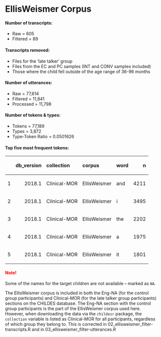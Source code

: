 
# EllisWeismer Corpus

#### Number of transcripts:

  - Raw = 605
  - Filtered = 89

#### Transcripts removed:

  - Files for the ‘late talker’ group
  - Files from the EC and PC samples (INT and CONV samples included)
  - Those where the child fell outside of the age range of 36-96 months

#### Number of utterances:

  - Raw = 77,614
  - Filtered = 11,841
  - Processed = 11,798

#### Number of tokens & types:

  - Tokens = 77,189
  - Types = 3,872
  - Type-Token Ratio = 0.0501626

#### Top five most frequent tokens:

<table>

<thead>

<tr>

<th style="text-align:left;">

</th>

<th style="text-align:right;">

db\_version

</th>

<th style="text-align:left;">

collection

</th>

<th style="text-align:left;">

corpus

</th>

<th style="text-align:left;">

word

</th>

<th style="text-align:right;">

n

</th>

</tr>

</thead>

<tbody>

<tr>

<td style="text-align:left;">

1

</td>

<td style="text-align:right;">

2018.1

</td>

<td style="text-align:left;">

Clinical-MOR

</td>

<td style="text-align:left;">

EllisWeismer

</td>

<td style="text-align:left;">

and

</td>

<td style="text-align:right;">

4211

</td>

</tr>

<tr>

<td style="text-align:left;">

2

</td>

<td style="text-align:right;">

2018.1

</td>

<td style="text-align:left;">

Clinical-MOR

</td>

<td style="text-align:left;">

EllisWeismer

</td>

<td style="text-align:left;">

i

</td>

<td style="text-align:right;">

3495

</td>

</tr>

<tr>

<td style="text-align:left;">

3

</td>

<td style="text-align:right;">

2018.1

</td>

<td style="text-align:left;">

Clinical-MOR

</td>

<td style="text-align:left;">

EllisWeismer

</td>

<td style="text-align:left;">

the

</td>

<td style="text-align:right;">

2202

</td>

</tr>

<tr>

<td style="text-align:left;">

4

</td>

<td style="text-align:right;">

2018.1

</td>

<td style="text-align:left;">

Clinical-MOR

</td>

<td style="text-align:left;">

EllisWeismer

</td>

<td style="text-align:left;">

a

</td>

<td style="text-align:right;">

1975

</td>

</tr>

<tr>

<td style="text-align:left;">

5

</td>

<td style="text-align:right;">

2018.1

</td>

<td style="text-align:left;">

Clinical-MOR

</td>

<td style="text-align:left;">

EllisWeismer

</td>

<td style="text-align:left;">

it

</td>

<td style="text-align:right;">

1801

</td>

</tr>

</tbody>

</table>

#### <span style="color:red">Note\!</span>

Some of the names for the target children are not available – marked as
`NA`.

The EllisWeismer corpus is included in both the Eng-NA (for the control
group participants) and Clinical-MOR (for the late talker group
participants) sections on the CHILDES database. The Eng-NA section with
the control group participants is the part of the EllisWeismer corpus
used here. However, when downloading the data via the `childesr`
package, the `collection` variable is listed as Clinical-MOR for all
participants, regardless of which group they belong to. This is
corrected in 02\_ellisweismer\_filter-transcripts.R and in
03\_ellisweismer\_filter-utterances.R

